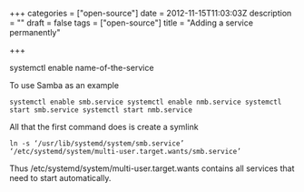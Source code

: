 +++
categories = ["open-source"]
date = 2012-11-15T11:03:03Z
description = ""
draft = false
tags = ["open-source"]
title = "Adding a service permanently"

+++


systemctl enable name-of-the-service

To use Samba as an example

    systemctl enable smb.service systemctl enable nmb.service systemctl start smb.service systemctl start nmb.service

All that the first command does is create a symlink  
 
    ln -s ‘/usr/lib/systemd/system/smb.service’ ‘/etc/systemd/system/multi-user.target.wants/smb.service’

Thus /etc/systemd/system/multi-user.target.wants contains all services that need to start automatically.

